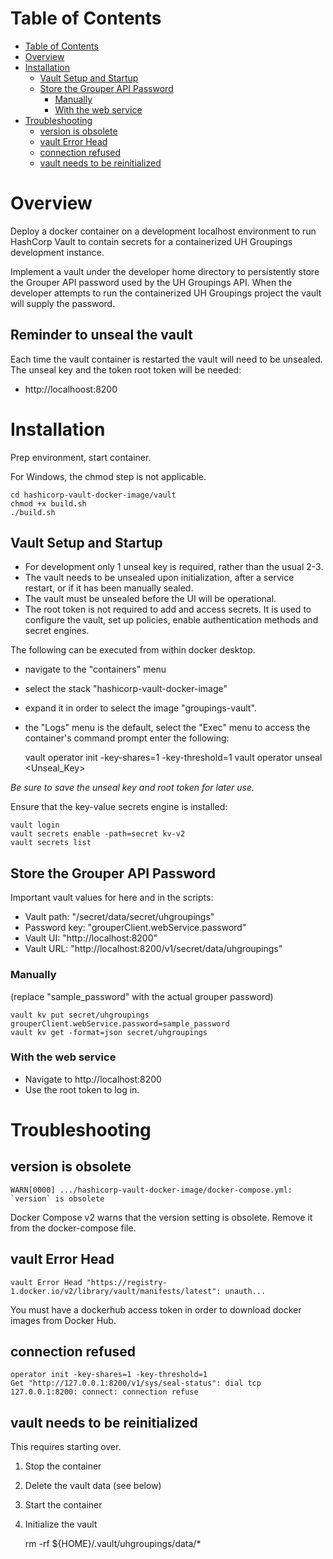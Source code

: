 # Table of Contents

<!-- TOC -->
* [Table of Contents](#table-of-contents)
* [Overview](#overview)
* [Installation](#installation)
  * [Vault Setup and Startup](#vault-setup-and-startup)
  * [Store the Grouper API Password](#store-the-grouper-api-password)
    * [Manually](#manually)
    * [With the web service](#with-the-web-service)
* [Troubleshooting](#troubleshooting)
  * [version is obsolete](#version-is-obsolete)
  * [vault Error Head](#vault-error-head)
  * [connection refused](#connection-refused)
  * [vault needs to be reinitialized](#vault-needs-to-be-reinitialized)
<!-- TOC -->

# Overview

Deploy a docker container on a development localhost environment to run 
HashCorp Vault to contain secrets for a containerized UH Groupings development
instance.

Implement a vault under the developer home directory to persistently store the 
Grouper API password used by the UH Groupings API. When the developer attempts 
to run the containerized UH Groupings project the vault will supply the 
password.

## Reminder to unseal the vault

Each time the vault container is restarted the vault will need to be unsealed. 
The unseal key and the token root token will be needed:

- http://localhoost:8200

# Installation

Prep environment, start container.

  For Windows, the chmod step is not applicable.

    cd hashicorp-vault-docker-image/vault
    chmod +x build.sh
    ./build.sh

## Vault Setup and Startup

- For development only 1 unseal key is required, rather than the usual 2-3.
- The vault needs to be unsealed upon initialization, after a service restart,
or if it has been manually sealed.
- The vault must be unsealed before the UI will be operational.
- The root token is not required to add and access secrets. It is used to 
configure the vault, set up policies, enable authentication methods and secret 
engines.

The following can be executed from within docker desktop. 
- navigate to the "containers" menu
- select the stack "hashicorp-vault-docker-image"
- expand it in order to select the image "groupings-vault". 
- the "Logs" menu is the default, select the "Exec" menu to access the 
container's command prompt enter the following:


    vault operator init -key-shares=1 -key-threshold=1
    vault operator unseal <Unseal_Key>

_Be sure to save the unseal key and root token for later use._

Ensure that the key-value secrets engine is installed:

    vault login
    vault secrets enable -path=secret kv-v2
    vault secrets list 

## Store the Grouper API Password

Important vault values for here and in the scripts:

- Vault path:   "/secret/data/secret/uhgroupings"
- Password key: "grouperClient.webService.password"
- Vault UI:     "http://localhost:8200"
- Vault URL:    "http://localhost:8200/v1/secret/data/uhgroupings"

### Manually

(replace "sample_password" with the actual grouper password)

    vault kv put secret/uhgroupings grouperClient.webService.password=sample_password
    vault kv get -format=json secret/uhgroupings

### With the web service

- Navigate to http://localhost:8200
- Use the root token to log in.

# Troubleshooting

## version is obsolete

    WARN[0000] .../hashicorp-vault-docker-image/docker-compose.yml: `version` is obsolete

Docker Compose v2 warns that the version setting is obsolete. Remove it from the docker-compose file.

## vault Error Head

    vault Error Head "https://registry-1.docker.io/v2/library/vault/manifests/latest": unauth...

You must have a dockerhub access token in order to download docker images from Docker Hub.

## connection refused

    operator init -key-shares=1 -key-threshold=1
    Get "http://127.0.0.1:8200/v1/sys/seal-status": dial tcp 127.0.0.1:8200: connect: connection refuse

## vault needs to be reinitialized

This requires starting over.

1) Stop the container
2) Delete the vault data (see below)
3) Start the container
4) Initialize the vault


    rm -rf ${HOME}/.vault/uhgroupings/data/*
